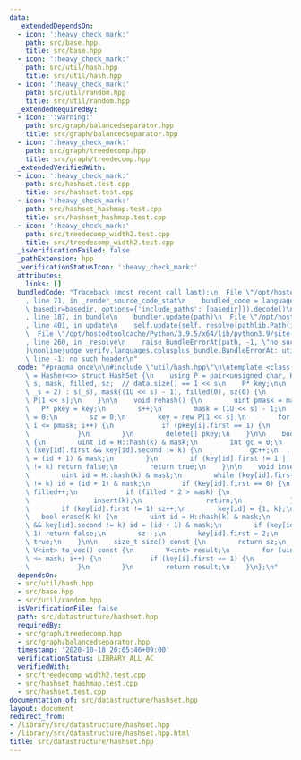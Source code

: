 ```yaml
---
data:
  _extendedDependsOn:
  - icon: ':heavy_check_mark:'
    path: src/base.hpp
    title: src/base.hpp
  - icon: ':heavy_check_mark:'
    path: src/util/hash.hpp
    title: src/util/hash.hpp
  - icon: ':heavy_check_mark:'
    path: src/util/random.hpp
    title: src/util/random.hpp
  _extendedRequiredBy:
  - icon: ':warning:'
    path: src/graph/balancedseparator.hpp
    title: src/graph/balancedseparator.hpp
  - icon: ':heavy_check_mark:'
    path: src/graph/treedecomp.hpp
    title: src/graph/treedecomp.hpp
  _extendedVerifiedWith:
  - icon: ':heavy_check_mark:'
    path: src/hashset.test.cpp
    title: src/hashset.test.cpp
  - icon: ':heavy_check_mark:'
    path: src/hashset_hashmap.test.cpp
    title: src/hashset_hashmap.test.cpp
  - icon: ':heavy_check_mark:'
    path: src/treedecomp_width2.test.cpp
    title: src/treedecomp_width2.test.cpp
  _isVerificationFailed: false
  _pathExtension: hpp
  _verificationStatusIcon: ':heavy_check_mark:'
  attributes:
    links: []
  bundledCode: "Traceback (most recent call last):\n  File \"/opt/hostedtoolcache/Python/3.9.5/x64/lib/python3.9/site-packages/onlinejudge_verify/documentation/build.py\"\
    , line 71, in _render_source_code_stat\n    bundled_code = language.bundle(stat.path,\
    \ basedir=basedir, options={'include_paths': [basedir]}).decode()\n  File \"/opt/hostedtoolcache/Python/3.9.5/x64/lib/python3.9/site-packages/onlinejudge_verify/languages/cplusplus.py\"\
    , line 187, in bundle\n    bundler.update(path)\n  File \"/opt/hostedtoolcache/Python/3.9.5/x64/lib/python3.9/site-packages/onlinejudge_verify/languages/cplusplus_bundle.py\"\
    , line 401, in update\n    self.update(self._resolve(pathlib.Path(included), included_from=path))\n\
    \  File \"/opt/hostedtoolcache/Python/3.9.5/x64/lib/python3.9/site-packages/onlinejudge_verify/languages/cplusplus_bundle.py\"\
    , line 260, in _resolve\n    raise BundleErrorAt(path, -1, \"no such header\"\
    )\nonlinejudge_verify.languages.cplusplus_bundle.BundleErrorAt: util/hash.hpp:\
    \ line -1: no such header\n"
  code: "#pragma once\n\n#include \"util/hash.hpp\"\n\ntemplate <class K, class H\
    \ = Hasher<>> struct HashSet {\n    using P = pair<unsigned char, K>;\n    uint\
    \ s, mask, filled, sz;  // data.size() == 1 << s\n    P* key;\n\n    HashSet(uint\
    \ _s = 2) : s(_s), mask((1U << s) - 1), filled(0), sz(0) {\n        key = new\
    \ P[1 << s];\n    }\n\n    void rehash() {\n        uint pmask = mask;\n     \
    \   P* pkey = key;\n        s++;\n        mask = (1U << s) - 1;\n        filled\
    \ = 0;\n        sz = 0;\n        key = new P[1 << s];\n        for (uint i = 0;\
    \ i <= pmask; i++) {\n            if (pkey[i].first == 1) {\n                insert(pkey[i].second);\n\
    \            }\n        }\n        delete[] pkey;\n    }\n\n    bool count(K k)\
    \ {\n        uint id = H::hash(k) & mask;\n        int gc = 0;\n        while\
    \ (key[id].first && key[id].second != k) {\n            gc++;\n            id\
    \ = (id + 1) & mask;\n        }\n        if (key[id].first != 1 || key[id].second\
    \ != k) return false;\n        return true;\n    }\n\n    void insert(K k) {\n\
    \        uint id = H::hash(k) & mask;\n        while (key[id].first && key[id].second\
    \ != k) id = (id + 1) & mask;\n        if (key[id].first == 0) {\n           \
    \ filled++;\n            if (filled * 2 > mask) {\n                rehash();\n\
    \                insert(k);\n                return;\n            }\n        }\n\
    \        if (key[id].first != 1) sz++;\n        key[id] = {1, k};\n    }\n\n \
    \   bool erase(K k) {\n        uint id = H::hash(k) & mask;\n        while (key[id].first\
    \ && key[id].second != k) id = (id + 1) & mask;\n        if (key[id].first !=\
    \ 1) return false;\n        sz--;\n        key[id].first = 2;\n        return\
    \ true;\n    }\n\n    size_t size() const {\n        return sz;\n    }\n\n   \
    \ V<int> to_vec() const {\n        V<int> result;\n        for (uint i = 0; i\
    \ <= mask; i++) {\n            if (key[i].first == 1) {\n                result.push_back(key[i].second);\n\
    \            }\n        }\n        return result;\n    }\n};\n"
  dependsOn:
  - src/util/hash.hpp
  - src/base.hpp
  - src/util/random.hpp
  isVerificationFile: false
  path: src/datastructure/hashset.hpp
  requiredBy:
  - src/graph/treedecomp.hpp
  - src/graph/balancedseparator.hpp
  timestamp: '2020-10-18 20:05:46+09:00'
  verificationStatus: LIBRARY_ALL_AC
  verifiedWith:
  - src/treedecomp_width2.test.cpp
  - src/hashset_hashmap.test.cpp
  - src/hashset.test.cpp
documentation_of: src/datastructure/hashset.hpp
layout: document
redirect_from:
- /library/src/datastructure/hashset.hpp
- /library/src/datastructure/hashset.hpp.html
title: src/datastructure/hashset.hpp
---
```

